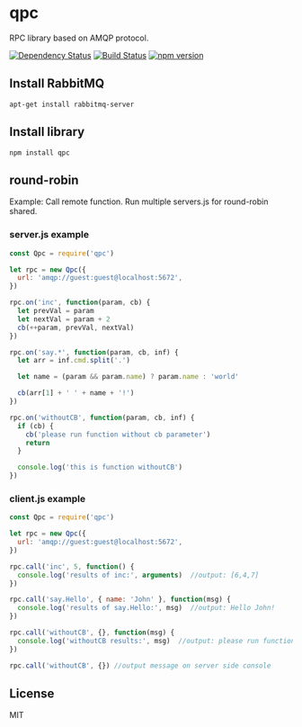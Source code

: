 # qpc

RPC library based on AMQP protocol.

[![Dependency Status](https://david-dm.org/rpcjs/qpc/status.svg?style=flat)](https://david-dm.org/rpcjs/qpc)
[![Build Status](https://travis-ci.org/rpcjs/qpc.svg?branch=master)](https://travis-ci.org/rpcjs/qpc)
[![npm version](https://badge.fury.io/js/qpc.svg)](http://badge.fury.io/js/qpc)


## Install RabbitMQ

```
apt-get install rabbitmq-server
```


## Install library

```
npm install qpc
```


## round-robin

Example: Call remote function.
Run multiple servers.js for round-robin shared.


### server.js example

```js
const Qpc = require('qpc')

let rpc = new Qpc({
  url: 'amqp://guest:guest@localhost:5672',
})

rpc.on('inc', function(param, cb) {
  let prevVal = param
  let nextVal = param + 2
  cb(++param, prevVal, nextVal)
})

rpc.on('say.*', function(param, cb, inf) {
  let arr = inf.cmd.split('.')

  let name = (param && param.name) ? param.name : 'world'

  cb(arr[1] + ' ' + name + '!')
})

rpc.on('withoutCB', function(param, cb, inf) {
  if (cb) {
    cb('please run function without cb parameter')
    return
  }

  console.log('this is function withoutCB')
})
```


### client.js example

```js
const Qpc = require('qpc')

let rpc = new Qpc({
  url: 'amqp://guest:guest@localhost:5672',
})

rpc.call('inc', 5, function() {
  console.log('results of inc:', arguments)  //output: [6,4,7]
})

rpc.call('say.Hello', { name: 'John' }, function(msg) {
  console.log('results of say.Hello:', msg)  //output: Hello John!
})

rpc.call('withoutCB', {}, function(msg) {
  console.log('withoutCB results:', msg)  //output: please run function without cb parameter
})

rpc.call('withoutCB', {}) //output message on server side console
```


## License

MIT
